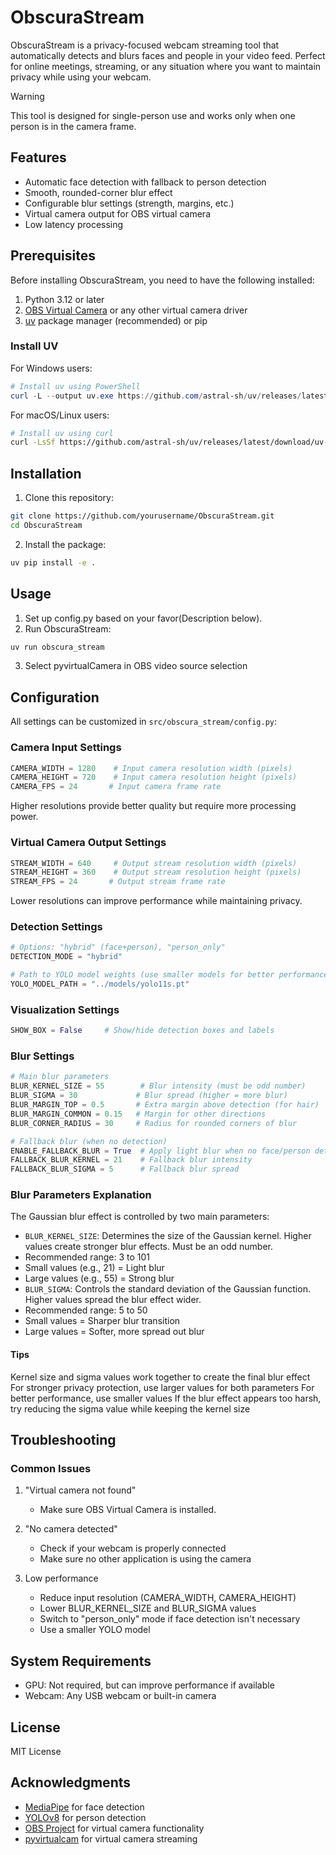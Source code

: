 # ObscuraStream

ObscuraStream is a privacy-focused webcam streaming tool that automatically detects and blurs faces and people in your video feed. Perfect for online meetings, streaming, or any situation where you want to maintain privacy while using your webcam.

> [!WARNING] 
> This tool is designed for single-person use and works only when one person is in the camera frame.

## Features

- Automatic face detection with fallback to person detection
- Smooth, rounded-corner blur effect
- Configurable blur settings (strength, margins, etc.)
- Virtual camera output for OBS virtual camera
- Low latency processing

## Prerequisites

Before installing ObscuraStream, you need to have the following installed:

1. Python 3.12 or later
2. [OBS Virtual Camera](https://obsproject.com/) or any other virtual camera driver
3. [uv](https://github.com/astral-sh/uv) package manager (recommended) or pip

### Install UV

For Windows users:

```powershell
# Install uv using PowerShell
curl -L --output uv.exe https://github.com/astral-sh/uv/releases/latest/download/uv-windows-x64.exe
```

For macOS/Linux users:

```bash
# Install uv using curl
curl -LsSf https://github.com/astral-sh/uv/releases/latest/download/uv-installer.sh | sh
```

## Installation

1. Clone this repository:

```bash
git clone https://github.com/yourusername/ObscuraStream.git
cd ObscuraStream
```

2. Install the package:

```bash
uv pip install -e .
```

## Usage

1. Set up config.py based on your favor(Description below).
2. Run ObscuraStream:

```bash
uv run obscura_stream
```

3. Select pyvirtualCamera in OBS video source selection

## Configuration

All settings can be customized in `src/obscura_stream/config.py`:

### Camera Input Settings

```python
CAMERA_WIDTH = 1280    # Input camera resolution width (pixels)
CAMERA_HEIGHT = 720    # Input camera resolution height (pixels)
CAMERA_FPS = 24       # Input camera frame rate
```

Higher resolutions provide better quality but require more processing power.

### Virtual Camera Output Settings

```python
STREAM_WIDTH = 640     # Output stream resolution width (pixels)
STREAM_HEIGHT = 360    # Output stream resolution height (pixels)
STREAM_FPS = 24       # Output stream frame rate
```

Lower resolutions can improve performance while maintaining privacy.

### Detection Settings

```python
# Options: "hybrid" (face+person), "person_only"
DETECTION_MODE = "hybrid"

# Path to YOLO model weights (use smaller models for better performance)
YOLO_MODEL_PATH = "../models/yolo11s.pt"
```

### Visualization Settings

```python
SHOW_BOX = False     # Show/hide detection boxes and labels
```

### Blur Settings

```python
# Main blur parameters
BLUR_KERNEL_SIZE = 55        # Blur intensity (must be odd number)
BLUR_SIGMA = 30             # Blur spread (higher = more blur)
BLUR_MARGIN_TOP = 0.5       # Extra margin above detection (for hair)
BLUR_MARGIN_COMMON = 0.15   # Margin for other directions
BLUR_CORNER_RADIUS = 30     # Radius for rounded corners of blur

# Fallback blur (when no detection)
ENABLE_FALLBACK_BLUR = True  # Apply light blur when no face/person detected
FALLBACK_BLUR_KERNEL = 21    # Fallback blur intensity
FALLBACK_BLUR_SIGMA = 5      # Fallback blur spread
```

### Blur Parameters Explanation

The Gaussian blur effect is controlled by two main parameters:

- `BLUR_KERNEL_SIZE`: Determines the size of the Gaussian kernel. Higher values create stronger blur effects. Must be an odd number.
- Recommended range: 3 to 101
- Small values (e.g., 21) = Light blur
- Large values (e.g., 55) = Strong blur
- `BLUR_SIGMA`: Controls the standard deviation of the Gaussian function. Higher values spread the blur effect wider.
- Recommended range: 5 to 50
- Small values = Sharper blur transition
- Large values = Softer, more spread out blur

#### Tips

Kernel size and sigma values work together to create the final blur effect
For stronger privacy protection, use larger values for both parameters
For better performance, use smaller values
If the blur effect appears too harsh, try reducing the sigma value while keeping the kernel size

## Troubleshooting

### Common Issues

1. "Virtual camera not found"

   - Make sure OBS Virtual Camera is installed.

2. "No camera detected"

   - Check if your webcam is properly connected
   - Make sure no other application is using the camera

3. Low performance
   - Reduce input resolution (CAMERA_WIDTH, CAMERA_HEIGHT)
   - Lower BLUR_KERNEL_SIZE and BLUR_SIGMA values
   - Switch to "person_only" mode if face detection isn't necessary
   - Use a smaller YOLO model

## System Requirements

- GPU: Not required, but can improve performance if available
- Webcam: Any USB webcam or built-in camera

## License

MIT License

## Acknowledgments

- [MediaPipe](https://developers.google.com/mediapipe) for face detection
- [YOLOv8](https://docs.ultralytics.com/) for person detection
- [OBS Project](https://obsproject.com/) for virtual camera functionality
- [pyvirtualcam](https://github.com/letmaik/pyvirtualcam) for virtual camera streaming
